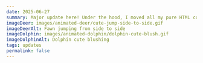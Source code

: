 ```yaml
---
date: 2025-06-27
summary: Major update here! Under the hood, I moved all my pure HTML code into Eleventy templates, and dear god I should've done this sooner hahaha. But for the audience, I have added a BRAND NEW THEME! Featuring my other fursona, Reef Cyberdolphin! I hope you enjoy it! If you come here again after a while, it should give you a theme at random. However, you can switch it by clicking the button in the footer :)
imageDeer: images/animated-deer/cute-jump-side-to-side.gif
imageDeerAlt: Fawn jumping from side to side
imageDolphin: images/animated-dolphin/dolphin-cute-blush.gif
imageDolphinAlt: Dolphin cute blushing
tags: updates
permalink: false
---
```

